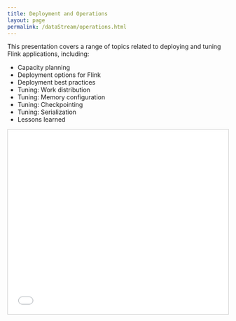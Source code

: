 ```yaml
---
title: Deployment and Operations
layout: page
permalink: /dataStream/operations.html
---
```


This presentation covers a range of topics related to deploying and tuning Flink applications, including:

- Capacity planning
- Deployment options for Flink
- Deployment best practices
- Tuning: Work distribution
- Tuning: Memory configuration
- Tuning: Checkpointing
- Tuning: Serialization
- Lessons learned

<iframe src="//www.slideshare.net/slideshow/embed_code/key/stQCBFBVXn1WaS" width="680" height="422" frameborder="0" marginwidth="0" marginheight="0" scrolling="no" style="border:1px solid #CCC; border-width:1px; margin-bottom:5px; max-width: 100%;" allowfullscreen> </iframe>
